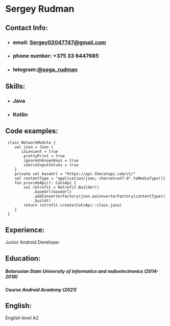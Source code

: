 # Sergey Rudman

## Contact Info:
- ### email: Sergey02047747@gmail.com
- ### phone number: +375 33 6447685
- ### telegram:[@sega_rudman](https://t.me/sega_rudman)

## Skills:
- ### Java
- ### Kotlin

## Code examples:

```
 class NetworkModule {
    val json = Json {
       isLenient = true
        prettyPrint = true
        ignoreUnknownKeys = true
        coerceInputValues = true
    }
    private val baseUrl = "https://api.thecatapi.com/v1/"
    val contentType = "application/json; charset=utf-8".toMediaType()}
    fun provideApi(): CatsApi {
        val retrofit = Retrofit.Builder()
            .baseUrl(baseUrl)
            .addConverterFactory(json.asConverterFactory(contentType))
            .build()
        return retrofit.create(CatsApi::class.java)
    }
 }
```
## Experience:

Junior Android Developer

## Education:

##### Belarusian State University of informatics and radioelectronics (2014-2018)
##### Course Android Academy (2021)

## English:

English level A2
